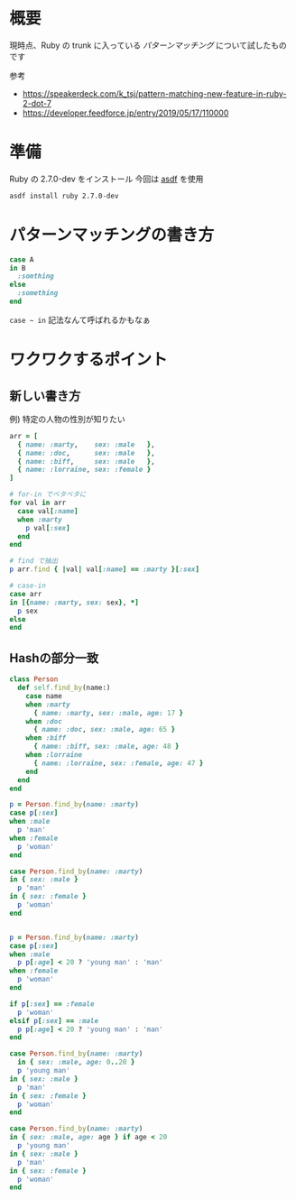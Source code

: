 # 概要

現時点、Ruby の trunk に入っている *パターンマッチング* について試したものです

参考
- https://speakerdeck.com/k_tsj/pattern-matching-new-feature-in-ruby-2-dot-7
- https://developer.feedforce.jp/entry/2019/05/17/110000

# 準備

Ruby の 2.7.0-dev をインストール
今回は [asdf](https://github.com/asdf-vm/asdf) を使用

```bash
asdf install ruby 2.7.0-dev
```

# パターンマッチングの書き方

```ruby
case A
in B
  :somthing
else
  :something
end
```

`case ~ in` 記法なんて呼ばれるかもなぁ

# ワクワクするポイント

## 新しい書き方

例) 特定の人物の性別が知りたい

```ruby
arr = [
  { name: :marty,    sex: :male   },
  { name: :doc,      sex: :male   },
  { name: :biff,     sex: :male   },
  { name: :lorraine, sex: :female }
]

# for-in でベタベタに
for val in arr
  case val[:name]
  when :marty
    p val[:sex]
  end
end

# find で抽出
p arr.find { |val| val[:name] == :marty }[:sex]

# case-in
case arr
in [{name: :marty, sex: sex}, *]
  p sex
else
end
```

## Hashの部分一致

```ruby
class Person
  def self.find_by(name:)
    case name
    when :marty
      { name: :marty, sex: :male, age: 17 }
    when :doc
      { name: :doc, sex: :male, age: 65 }
    when :biff
      { name: :biff, sex: :male, age: 48 }
    when :lorraine
      { name: :lorraine, sex: :female, age: 47 }
    end
  end
end

p = Person.find_by(name: :marty)
case p[:sex]
when :male
  p 'man'
when :female
  p 'woman'
end

case Person.find_by(name: :marty)
in { sex: :male }
  p 'man'
in { sex: :female }
  p 'woman'
end


p = Person.find_by(name: :marty)
case p[:sex]
when :male
  p p[:age] < 20 ? 'young man' : 'man'
when :female
  p 'woman'
end

if p[:sex] == :female
  p 'woman'
elsif p[:sex] == :male
  p p[:age] < 20 ? 'young man' : 'man'
end

case Person.find_by(name: :marty)
  in { sex: :male, age: 0..20 }
  p 'young man'
in { sex: :male }
  p 'man'
in { sex: :female }
  p 'woman'
end

case Person.find_by(name: :marty)
in { sex: :male, age: age } if age < 20
  p 'young man'
in { sex: :male }
  p 'man'
in { sex: :female }
  p 'woman'
end
```
